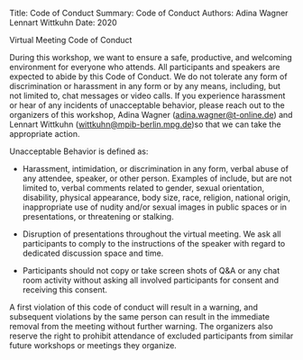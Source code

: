 Title:   Code of Conduct
Summary: Code of Conduct
Authors: Adina Wagner
         Lennart Wittkuhn
Date:    2020


Virtual Meeting Code of Conduct

During this workshop, we want to ensure a safe, productive, and welcoming environment for everyone who attends.
All participants and speakers are expected to abide by this Code of Conduct. 
We do not tolerate any form of discrimination or harassment in any form or by any means, including, but not limited to, chat messages or video calls. 
If you experience harassment or hear of any incidents of unacceptable behavior, please reach out to the organizers of this workshop, Adina Wagner (adina.wagner@t-online.de) and Lennart Wittkuhn (wittkuhn@mpib-berlin.mpg.de)so that we can take the appropriate action.

 

Unacceptable Behavior is defined as:

- Harassment, intimidation, or discrimination in any form, verbal abuse of any attendee, speaker, or other person.
  Examples of include, but are not limited to, verbal comments related to gender, sexual orientation, disability, physical appearance, body size, race, religion, national origin, inappropriate use of nudity and/or sexual images in public spaces or in presentations, or threatening or stalking.

- Disruption of presentations throughout the virtual meeting. 
  We ask all participants to comply to the instructions of the speaker with regard to dedicated discussion space and time.

- Participants should not copy or take screen shots of Q&A or any chat room activity without asking all involved participants for consent and receiving this consent.

A first violation of this code of conduct will result in a warning, and subsequent violations by the same person can result in the immediate removal from the meeting without further warning. 
The organizers also reserve the right to prohibit attendance of excluded participants from similar future workshops or meetings they organize.
